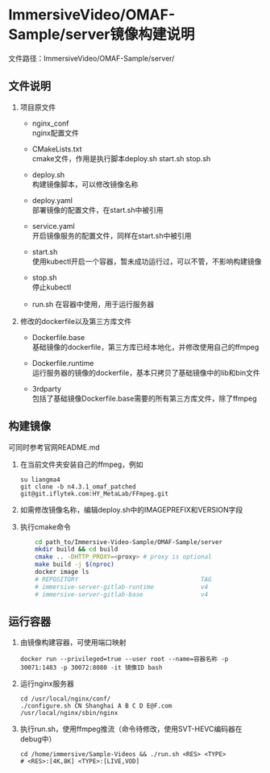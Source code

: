 # ImmersiveVideo/OMAF-Sample/server镜像构建说明
文件路径：ImmersiveVideo/OMAF-Sample/server/

## 文件说明

1.  项目原文件

    + nginx_conf  
      nginx配置文件

    + CMakeLists.txt  
      cmake文件，作用是执行脚本deploy.sh start.sh stop.sh

    + deploy.sh  
      构建镜像脚本，可以修改镜像名称

    + deploy.yaml  
      部署镜像的配置文件，在start.sh中被引用

    + service.yaml  
      开启镜像服务的配置文件，同样在start.sh中被引用

    + start.sh  
      使用kubectl开启一个容器，暂未成功运行过，可以不管，不影响构建镜像

    + stop.sh  
      停止kubectl

    + run.sh
      在容器中使用，用于运行服务器

2.  修改的dockerfile以及第三方库文件

    + Dockerfile.base  
      基础镜像的dockerfile，第三方库已经本地化，并修改使用自己的ffmpeg

    + Dockerfile.runtime  
      运行服务器的镜像的dockerfile，基本只拷贝了基础镜像中的lib和bin文件

    + 3rdparty  
      包括了基础镜像Dockerfile.base需要的所有第三方库文件，除了ffmpeg
      
## 构建镜像
可同时参考官网README.md

1.  在当前文件夹安装自己的ffmpeg，例如
    ```
    su liangma4
    git clone -b n4.3.1_omaf_patched git@git.iflytek.com:HY_MetaLab/FFmpeg.git
    ```

2.  如需修改镜像名称，编辑deploy.sh中的IMAGEPREFIX和VERSION字段

3.  执行cmake命令
    ```bash
        cd path_to/Immersive-Video-Sample/OMAF-Sample/server
        mkdir build && cd build
        cmake .. -DHTTP_PROXY=<proxy> # proxy is optional
        make build -j $(nproc)
        docker image ls
        # REPOSITORY                                  TAG
        # immersive-server-gitlab-runtime             v4
        # immersive-server-gitlab-base                v4
    ``` 

## 运行容器

1.  由镜像构建容器，可使用端口映射
    ```
    docker run --privileged=true --user root --name=容器名称 -p 30071:1483 -p 30072:8080 -it 镜像ID bash
    ```

2.  运行nginx服务器
    ```
    cd /usr/local/nginx/conf/
    ./configure.sh CN Shanghai A B C D E@F.com
    /usr/local/nginx/sbin/nginx
    ```

3.  执行run.sh，使用ffmpeg推流（命令待修改，使用SVT-HEVC编码器在debug中）
    ```
    cd /home/immersive/Sample-Videos && ./run.sh <RES> <TYPE>
    # <RES>:[4K,8K] <TYPE>:[LIVE,VOD]
    ```
